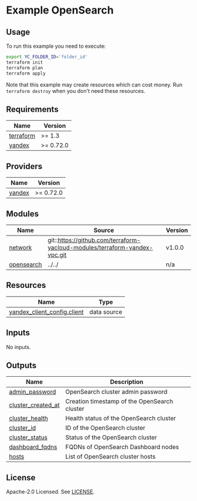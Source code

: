 # Example OpenSearch

## Usage

To run this example you need to execute:

```bash
export YC_FOLDER_ID='folder_id'
terraform init
terraform plan
terraform apply
```

Note that this example may create resources which can cost money. Run `terraform destroy` when you don't need these resources.

<!-- BEGINNING OF PRE-COMMIT-TERRAFORM DOCS HOOK -->
## Requirements

| Name | Version |
|------|---------|
| <a name="requirement_terraform"></a> [terraform](#requirement\_terraform) | >= 1.3 |
| <a name="requirement_yandex"></a> [yandex](#requirement\_yandex) | >= 0.72.0 |

## Providers

| Name | Version |
|------|---------|
| <a name="provider_yandex"></a> [yandex](#provider\_yandex) | >= 0.72.0 |

## Modules

| Name | Source | Version |
|------|--------|---------|
| <a name="module_network"></a> [network](#module\_network) | git::https://github.com/terraform-yacloud-modules/terraform-yandex-vpc.git | v1.0.0 |
| <a name="module_opensearch"></a> [opensearch](#module\_opensearch) | ../../ | n/a |

## Resources

| Name | Type |
|------|------|
| [yandex_client_config.client](https://registry.terraform.io/providers/yandex-cloud/yandex/latest/docs/data-sources/client_config) | data source |

## Inputs

No inputs.

## Outputs

| Name | Description |
|------|-------------|
| <a name="output_admin_password"></a> [admin\_password](#output\_admin\_password) | OpenSearch cluster admin password |
| <a name="output_cluster_created_at"></a> [cluster\_created\_at](#output\_cluster\_created\_at) | Creation timestamp of the OpenSearch cluster |
| <a name="output_cluster_health"></a> [cluster\_health](#output\_cluster\_health) | Health status of the OpenSearch cluster |
| <a name="output_cluster_id"></a> [cluster\_id](#output\_cluster\_id) | ID of the OpenSearch cluster |
| <a name="output_cluster_status"></a> [cluster\_status](#output\_cluster\_status) | Status of the OpenSearch cluster |
| <a name="output_dashboard_fqdns"></a> [dashboard\_fqdns](#output\_dashboard\_fqdns) | FQDNs of OpenSearch Dashboard nodes |
| <a name="output_hosts"></a> [hosts](#output\_hosts) | List of OpenSearch cluster hosts |
<!-- END OF PRE-COMMIT-TERRAFORM DOCS HOOK -->

## License

Apache-2.0 Licensed.
See [LICENSE](https://github.com/terraform-yacloud-modules/terraform-yandex-module-template/blob/main/LICENSE).
